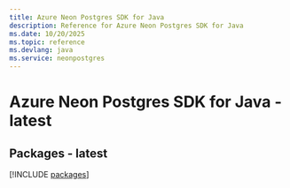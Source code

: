 ```yaml
---
title: Azure Neon Postgres SDK for Java
description: Reference for Azure Neon Postgres SDK for Java
ms.date: 10/20/2025
ms.topic: reference
ms.devlang: java
ms.service: neonpostgres
---
```

# Azure Neon Postgres SDK for Java - latest
## Packages - latest
[!INCLUDE [packages](neon-postgres-index.md)]